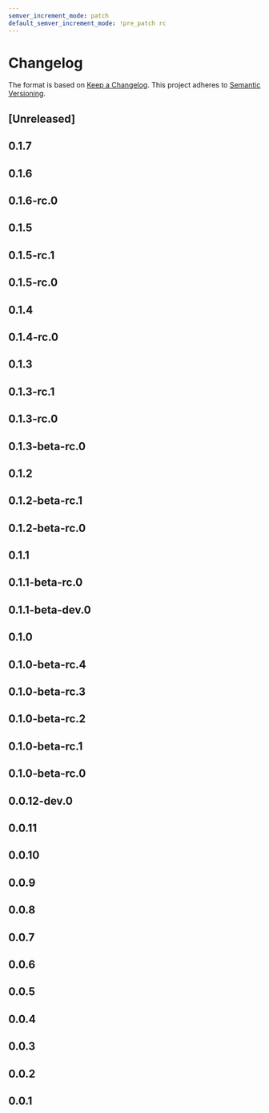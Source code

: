 ```yaml
---
semver_increment_mode: patch
default_semver_increment_mode: !pre_patch rc
---
```

# Changelog

The format is based on [Keep a Changelog](https://keepachangelog.com/en/1.0.0/). This project adheres to [Semantic Versioning](https://semver.org/spec/v2.0.0.html).

## \[Unreleased\]

## 0.1.7

## 0.1.6

## 0.1.6-rc.0

## 0.1.5

## 0.1.5-rc.1

## 0.1.5-rc.0

## 0.1.4

## 0.1.4-rc.0

## 0.1.3

## 0.1.3-rc.1

## 0.1.3-rc.0

## 0.1.3-beta-rc.0

## 0.1.2

## 0.1.2-beta-rc.1

## 0.1.2-beta-rc.0

## 0.1.1

## 0.1.1-beta-rc.0

## 0.1.1-beta-dev.0

## 0.1.0

## 0.1.0-beta-rc.4

## 0.1.0-beta-rc.3

## 0.1.0-beta-rc.2

## 0.1.0-beta-rc.1

## 0.1.0-beta-rc.0

## 0.0.12-dev.0

## 0.0.11

## 0.0.10

## 0.0.9

## 0.0.8

## 0.0.7

## 0.0.6

## 0.0.5

## 0.0.4

## 0.0.3

## 0.0.2

## 0.0.1
